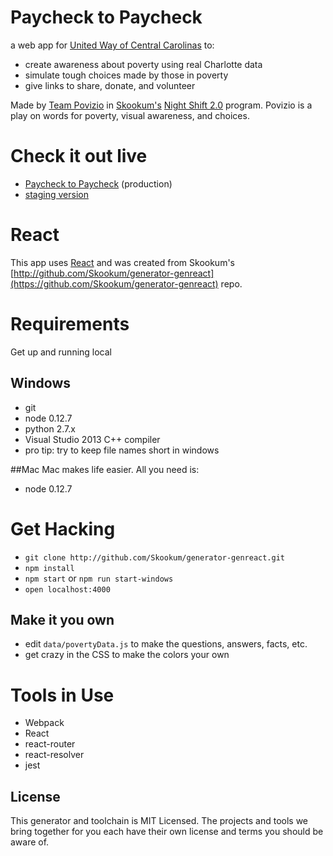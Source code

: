 # Paycheck to Paycheck

a web app for [United Way of Central Carolinas](http://www.uwcentralcarolinas.org/) to: 

* create awareness about poverty using real Charlotte data
* simulate tough choices made by those in poverty
* give links to share, donate, and volunteer

Made by [Team Povizio](http://josephjguerra.github.io/teampovizio/) in [Skookum's](http://skookum.com/) [Night Shift 2.0](http://www.nightshiftc.lt/) program. Povizio is a play on words for poverty, visual awareness, and choices.

# Check it out live
* [Paycheck to Paycheck](https://paychecktopaycheck.herokuapp.com/) (production)
* [staging version](https://povsim-staging.herokuapp.com/)

# React

This app uses [React](http://facebook.github.io/react/) and was created from Skookum's [http://github.com/Skookum/generator-genreact](https://github.com/Skookum/generator-genreact) repo.

# Requirements

Get up and running local

## Windows

* git
* node 0.12.7
* python 2.7.x
* Visual Studio 2013 C++ compiler
* pro tip: try to keep  file names short in windows

##Mac
Mac makes life easier. All you need is:

* node 0.12.7

# Get Hacking

* `git clone http://github.com/Skookum/generator-genreact.git`
* `npm install`
* `npm start` or `npm run start-windows`
* `open localhost:4000`

## Make it you own

* edit `data/povertyData.js` to make the questions, answers, facts, etc. 
* get crazy in the CSS to make the colors your own

# Tools in Use

* Webpack
* React
* react-router
* react-resolver
* jest

## License

This generator and toolchain is MIT Licensed. The projects and tools we bring
together for you each have their own license and terms you should be aware of.
